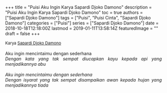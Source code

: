 +++
title = "Puisi Aku Ingin Karya Sapardi Djoko Damono"
description = "Puisi Aku Ingin Karya Sapardi Djoko Damono"
toc = true
authors = ["Sapardi Djoko Damono"]
tags = ["Puisi", "Puisi Cinta", "Sapardi Djoko Damono"]
categories = ["Puisi"]
series = ["Sapardi Djoko Damono"]
date = 2018-10-18T12:18:00Z
lastmod = 2019-01-11T13:58:14Z
featuredImage = ""
draft = false
+++

<div style="text-align: justify;">
<div style="font-size: small;">Karya <a href="/authors/sapardi-djoko-damono/" target="_blank">Sapardi Djoko Damono</a></div><br />
Aku ingin mencintaimu dengan sederhana</i><br /><i>Dengan kata yang tak sempat diucapkan kayu kepada api yang menjadikannya abu</i><br /><br /><i>Aku ingin mencintaimu dengan sederhana</i><br /><i>Dengan isyarat yang tak sempat disampaikan awan kepada hujan yang menjadikannya tiada</div>
